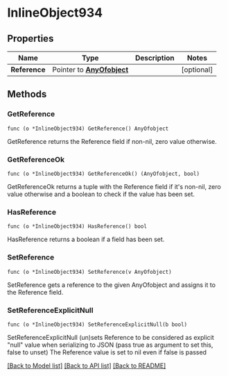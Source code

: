 # InlineObject934

## Properties

Name | Type | Description | Notes
------------ | ------------- | ------------- | -------------
**Reference** | Pointer to [**AnyOfobject**](anyOf&lt;object&gt;.md) |  | [optional] 

## Methods

### GetReference

`func (o *InlineObject934) GetReference() AnyOfobject`

GetReference returns the Reference field if non-nil, zero value otherwise.

### GetReferenceOk

`func (o *InlineObject934) GetReferenceOk() (AnyOfobject, bool)`

GetReferenceOk returns a tuple with the Reference field if it's non-nil, zero value otherwise
and a boolean to check if the value has been set.

### HasReference

`func (o *InlineObject934) HasReference() bool`

HasReference returns a boolean if a field has been set.

### SetReference

`func (o *InlineObject934) SetReference(v AnyOfobject)`

SetReference gets a reference to the given AnyOfobject and assigns it to the Reference field.

### SetReferenceExplicitNull

`func (o *InlineObject934) SetReferenceExplicitNull(b bool)`

SetReferenceExplicitNull (un)sets Reference to be considered as explicit "null" value
when serializing to JSON (pass true as argument to set this, false to unset)
The Reference value is set to nil even if false is passed

[[Back to Model list]](../README.md#documentation-for-models) [[Back to API list]](../README.md#documentation-for-api-endpoints) [[Back to README]](../README.md)


